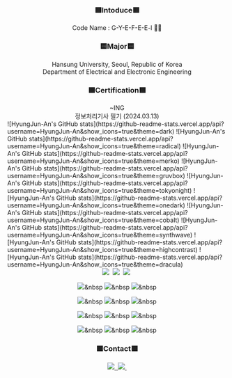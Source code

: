 <h3 align="center">🟥Intoduce🟥</h3>
<div align="center">
Code Name :   G-Y-E-F-E-E-l 👨‍🚀</br>
</div>

<h3 align="center">🟨Major🟨</h3>
<div align="center">
Hansung University, Seoul, Republic of Korea</br>
Department of Electrical and Electronic Engineering</br>
</div>

<h3 align="center">🟩Certification🟩</h3>
<div align="center">
~ING</br>
정보처리기사 필기 (2024.03.13)</br>
</div>
![HyungJun-An's GitHub stats](https://github-readme-stats.vercel.app/api?username=HyungJun-An&show_icons=true&theme=dark)   
![HyungJun-An's GitHub stats](https://github-readme-stats.vercel.app/api?username=HyungJun-An&show_icons=true&theme=radical)  
![HyungJun-An's GitHub stats](https://github-readme-stats.vercel.app/api?username=HyungJun-An&show_icons=true&theme=merko)  
![HyungJun-An's GitHub stats](https://github-readme-stats.vercel.app/api?username=HyungJun-An&show_icons=true&theme=gruvbox)  
![HyungJun-An's GitHub stats](https://github-readme-stats.vercel.app/api?username=HyungJun-An&show_icons=true&theme=tokyonight)  
![HyungJun-An's GitHub stats](https://github-readme-stats.vercel.app/api?username=HyungJun-An&show_icons=true&theme=onedark)  
![HyungJun-An's GitHub stats](https://github-readme-stats.vercel.app/api?username=HyungJun-An&show_icons=true&theme=cobalt)  
![HyungJun-An's GitHub stats](https://github-readme-stats.vercel.app/api?username=HyungJun-An&show_icons=true&theme=synthwave)  
![HyungJun-An's GitHub stats](https://github-readme-stats.vercel.app/api?username=HyungJun-An&show_icons=true&theme=highcontrast)  
![HyungJun-An's GitHub stats](https://github-readme-stats.vercel.app/api?username=HyungJun-An&show_icons=true&theme=dracula)
<div align="center">
<img src="https://img.shields.io/badge/C-A8B9CC.svg?style=for-the-badge&logo=c&logoColor=white"/>&nbsp
<img src="https://img.shields.io/badge/csharp-512BD4.svg?style=for-the-badge&logo=csharp&logoColor=white"/>&nbsp
<img src="https://img.shields.io/badge/C++-00599C.svg?style=for-the-badge&logo=cplusplus&logoColor=white"/>&nbsp

<img src="https://img.shields.io/badge/html5-E34F26.svg?style=for-the-badge&logo=html5&logoColor=white"/>&nbsp
<img src="https://img.shields.io/badge/css3-1572B6.svg?style=for-the-badge&logo=css3&logoColor=white"/>&nbsp
<img src="https://img.shields.io/badge/javascript-F7DF1E.svg?style=for-the-badge&logo=javascript&logoColor=white"/>&nbsp</br>

<img src="https://img.shields.io/badge/oracle-F80000.svg?style=for-the-badge&logo=oracle&logoColor=white"/>&nbsp
<img src="https://img.shields.io/badge/mysql-4479A1.svg?style=for-the-badge&logo=mysql&logoColor=white"/>&nbsp
<img src="https://img.shields.io/badge/redis-DC382D.svg?style=for-the-badge&logo=redis&logoColor=white"/>&nbsp</br>

<img src="https://img.shields.io/badge/visualstudiocode-007ACC.svg?style=for-the-badge&logo=visualstudiocode&logoColor=white"/>&nbsp
<img src="https://img.shields.io/badge/visualstudio-5C2D91.svg?style=for-the-badge&logo=visualstudio&logoColor=black"/>&nbsp
<img src="https://img.shields.io/badge/eclipseide-2C2255.svg?style=for-the-badge&logo=eclipseide&logoColor=black"/>&nbsp</br>

<img src="https://img.shields.io/badge/git-F05033.svg?style=for-the-badge&logo=git&logoColor=white"/>&nbsp
<img src="https://img.shields.io/badge/github-181717.svg?style=for-the-badge&logo=github&logoColor=white"/>&nbsp
<img src="https://img.shields.io/badge/Notion-F3F3F3.svg?style=for-the-badge&logo=notion&logoColor=black"/>&nbsp</br>
</div>

<h3 align="center">🟪Contact🟪</h3>
<div align="center">
<a href="https://blog.naver.com/hyung1265">
<img src="https://img.shields.io/badge/Blog-03C75A?style=for-the-badge&logo=naver&logoColor=white"/>&nbsp
</a>
<a href="wns1265@gmail.com">
<img src="https://img.shields.io/badge/wns1265@gmail.com-D14836?style=for-the-badge&logo=gmail&logoColor=white"/>&nbsp
</a>
</div>
</br>
